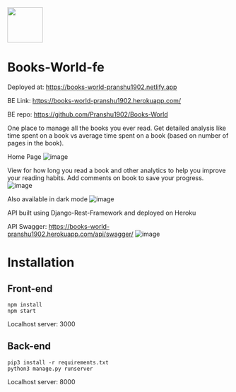 <img width="80px" src="https://user-images.githubusercontent.com/70687348/198128622-26955bbf-50f1-4d75-a90f-b94e003690fe.png" />

# Books-World-fe

Deployed at: https://books-world-pranshu1902.netlify.app

BE Link: https://books-world-pranshu1902.herokuapp.com/

BE repo: https://github.com/Pranshu1902/Books-World

One place to manage all the books you ever read.
Get detailed analysis like time spent on a book vs average time spent on a book (based on number of pages in the book).

Home Page
![image](https://user-images.githubusercontent.com/70687348/198126783-f42fdc0f-0372-4e6d-9422-d8636bfbb2d0.png)

View for how long you read a book and other analytics to help you improve your reading habits. Add comments on book to save your progress.
![image](https://user-images.githubusercontent.com/70687348/198126938-942cabd8-0c22-4fd7-b622-fb9bdd8a448e.png)

Also available in dark mode
![image](https://user-images.githubusercontent.com/70687348/198127094-039ae971-f9c5-450e-997d-6441fc82d32e.png)

API built using Django-Rest-Framework and deployed on Heroku

API Swagger: https://books-world-pranshu1902.herokuapp.com/api/swagger/
![image](https://user-images.githubusercontent.com/70687348/198127411-9e7c755a-3b1d-4c48-a0c7-31cbe29e47a4.png)

# Installation
## Front-end
```
npm install
npm start
```
Localhost server: 3000

## Back-end
```
pip3 install -r requirements.txt
python3 manage.py runserver
```
Localhost server: 8000
